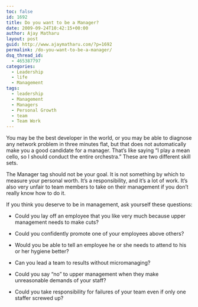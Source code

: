 ```yaml
---
toc: false
id: 1692
title: Do you want to be a Manager?
date: 2009-09-24T10:42:15+00:00
author: Ajay Matharu
layout: post
guid: http://www.ajaymatharu.com/?p=1692
permalink: /do-you-want-to-be-a-manager/
dsq_thread_id:
  - 465387797
categories:
  - Leadership
  - life
  - Management
tags:
  - leadership
  - Management
  - Managers
  - Personal Growth
  - team
  - Team Work
---
```

You may be the best developer in the world, or you may be able to diagnose any network problem in three minutes flat, but that does not automatically make you a good candidate for a manager. That’s like saying “I play a mean cello, so I should conduct the entire orchestra.” These are two different skill sets.

The Manager tag should not be your goal. It is not something by which to measure your personal worth. It’s a responsibility, and it’s a lot of work. It’s also very unfair to team members to take on their management if you don’t really know how to do it.

If you think you deserve to be in management, ask yourself these questions:

* Could you lay off an employee that you like very much because upper management needs to make cuts?
      
* Could you confidently promote one of your employees above others?
      
* Would you be able to tell an employee he or she needs to attend to his or her hygiene better?
      
* Can you lead a team to results without micromanaging?
      
* Could you say “no” to upper management when they make unreasonable demands of your staff?
      
* Could you take responsibility for failures of your team even if only one staffer screwed up?
